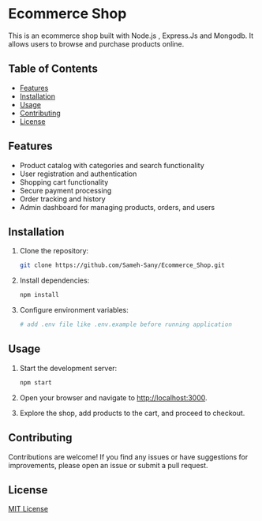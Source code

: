 # Ecommerce Shop

This is an ecommerce shop built with Node.js , Express.Js and Mongodb. It allows users to browse and purchase products online.

## Table of Contents

- [Features](#features)
- [Installation](#installation)
- [Usage](#usage)
- [Contributing](#contributing)
- [License](#license)

## Features

- Product catalog with categories and search functionality
- User registration and authentication
- Shopping cart functionality
- Secure payment processing
- Order tracking and history
- Admin dashboard for managing products, orders, and users

## Installation

1. Clone the repository:

   ```bash
   git clone https://github.com/Sameh-Sany/Ecommerce_Shop.git
   ```

2. Install dependencies:

   ```bash
   npm install
   ```

3. Configure environment variables:

   ```bash
   # add .env file like .env.example before running application
   ```

## Usage

1. Start the development server:

   ```bash
   npm start
   ```

2. Open your browser and navigate to [http://localhost:3000](http://localhost:3000).

3. Explore the shop, add products to the cart, and proceed to checkout.

## Contributing

Contributions are welcome! If you find any issues or have suggestions for improvements, please open an issue or submit a pull request.

## License

[MIT License](LICENSE)
